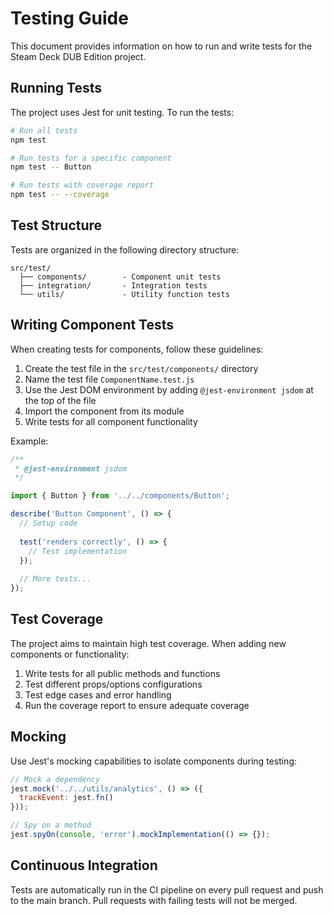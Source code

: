 # Testing Guide

This document provides information on how to run and write tests for the Steam Deck DUB Edition project.

## Running Tests

The project uses Jest for unit testing. To run the tests:

```bash
# Run all tests
npm test

# Run tests for a specific component
npm test -- Button

# Run tests with coverage report
npm test -- --coverage
```

## Test Structure

Tests are organized in the following directory structure:

```
src/test/
  ├── components/        - Component unit tests
  ├── integration/       - Integration tests
  └── utils/             - Utility function tests
```

## Writing Component Tests

When creating tests for components, follow these guidelines:

1. Create the test file in the `src/test/components/` directory
2. Name the test file `ComponentName.test.js`
3. Use the Jest DOM environment by adding `@jest-environment jsdom` at the top of the file
4. Import the component from its module
5. Write tests for all component functionality

Example:

```javascript
/**
 * @jest-environment jsdom
 */

import { Button } from '../../components/Button';

describe('Button Component', () => {
  // Setup code 
  
  test('renders correctly', () => {
    // Test implementation
  });
  
  // More tests...
});
```

## Test Coverage

The project aims to maintain high test coverage. When adding new components or functionality:

1. Write tests for all public methods and functions
2. Test different props/options configurations
3. Test edge cases and error handling
4. Run the coverage report to ensure adequate coverage

## Mocking

Use Jest's mocking capabilities to isolate components during testing:

```javascript
// Mock a dependency
jest.mock('../../utils/analytics', () => ({
  trackEvent: jest.fn()
}));

// Spy on a method
jest.spyOn(console, 'error').mockImplementation(() => {});
```

## Continuous Integration

Tests are automatically run in the CI pipeline on every pull request and push to the main branch. Pull requests with failing tests will not be merged. 